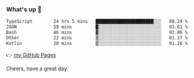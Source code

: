 ### What's up 👋

<!--START_SECTION:waka-->

```txt
TypeScript        24 hrs 5 mins   ██████████████████████░░░   88.24 %
JSON              59 mins         █░░░░░░░░░░░░░░░░░░░░░░░░   03.61 %
Bash              46 mins         ▓░░░░░░░░░░░░░░░░░░░░░░░░   02.86 %
Other             22 mins         ▒░░░░░░░░░░░░░░░░░░░░░░░░   01.37 %
Kotlin            20 mins         ▒░░░░░░░░░░░░░░░░░░░░░░░░   01.26 %
```

<!--END_SECTION:waka-->

👉 [my GitHub Pages](https://ykzhukian.github.io)

Cheers, have a great day.

